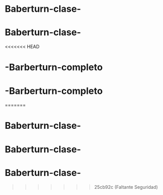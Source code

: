 # Baberturn-clase-
# Baberturn-clase-
<<<<<<< HEAD
# -Barberturn-completo
# -Barberturn-completo
=======
# Baberturn-clase-
# Baberturn-clase-
# Baberturn-clase-
>>>>>>> 25cb92c (Faltante Seguridad)

